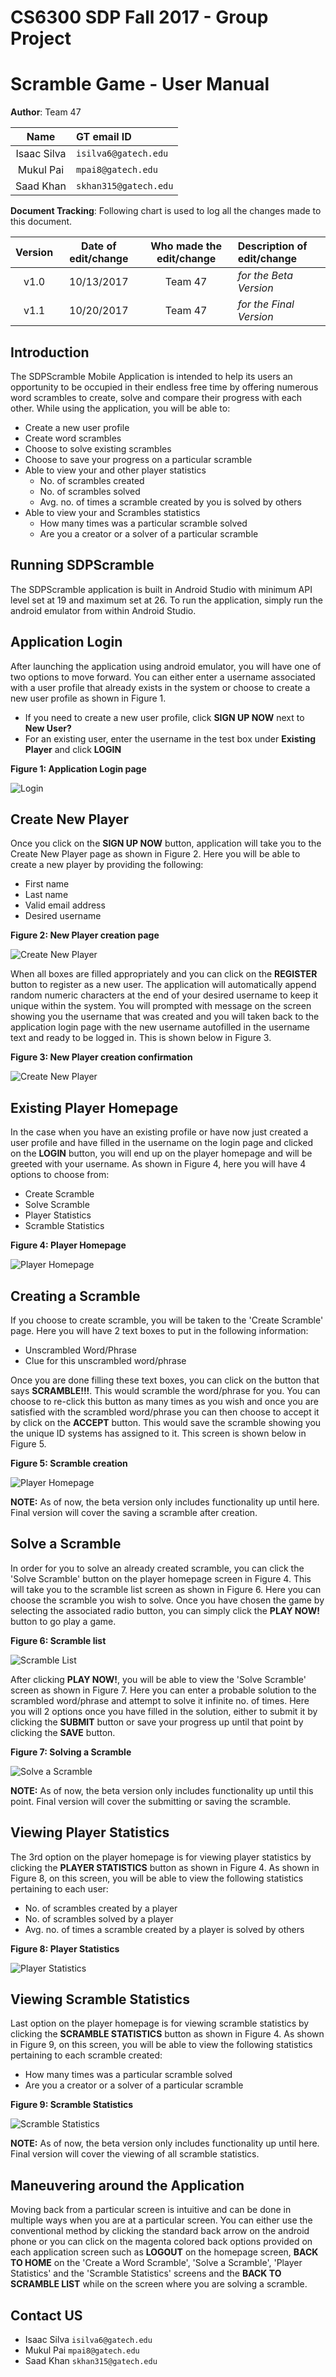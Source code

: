 # CS6300 SDP Fall 2017 - Group Project

# Scramble Game - User Manual

**Author**:  Team 47 

| Name | GT email ID |
| :-----: | :----------------- |
| Isaac Silva | ```isilva6@gatech.edu``` |
| Mukul Pai | ```mpai8@gatech.edu``` |
| Saad Khan | ```skhan315@gatech.edu``` |

**Document Tracking**: Following chart is used to log all the changes made to this document.

| Version | Date of edit/change | Who made the edit/change | Description of edit/change |
| :-----: | :-----------------: | :----------------------: | :------------------------ |
|    v1.0     |    10/13/2017                 |   Team 47                       |           *for the Beta Version*                 |
|    v1.1     |    10/20/2017                 |   Team 47                       |           *for the Final Version*                 |

## Introduction

The SDPScramble Mobile Application is intended to help its users an opportunity to be occupied in their endless free time by offering numerous word scrambles to create, solve and compare their progress with each other. While using the application, you will be able to:

* Create a new user profile
* Create word scrambles
* Choose to solve existing scrambles
* Choose to save your progress on a particular scramble
* Able to view your and other player statistics
  * No. of scrambles created
  * No. of scrambles solved
  * Avg. no. of times a scramble created by you is solved by others
* Able to view your and Scrambles statistics
  * How many times was a particular scramble solved
  * Are you a creator or a solver of a particular scramble

## Running SDPScramble

The SDPScramble application is built in Android Studio with minimum API level set at 19 and maximum set at 26. To run the application, simply run the android emulator from within Android Studio.

## Application Login

After launching the application using android emulator, you will have one of two options to move forward. You can either enter a username associated with a user profile that already exists in the system or choose to create a new user profile as shown in Figure 1.

* If you need to create a new user profile, click **SIGN UP NOW** next to **New User?**
* For an existing user, enter the username in the test box under **Existing Player** and click **LOGIN**

**Figure 1: Application Login page**

![Login](images/Figure1.png)

## Create New Player

Once you click on the **SIGN UP NOW** button, application will take you to the Create New Player page as shown in Figure 2. Here you will be able to create a new player by providing the following:

* First name
* Last name
* Valid email address
* Desired username

**Figure 2: New Player creation page**

![Create New Player](images/Figure2.png)

When all boxes are filled appropriately and you can click on the **REGISTER** button to register as a new user. The application will automatically append random numeric characters at the end of your desired username to keep it unique within the system. You will prompted with message on the screen showing you the username that was created and you will taken back to the application login page with the new username autofilled in the username text and ready to be logged in. This is shown below in Figure 3. 

**Figure 3: New Player creation confirmation**

![Create New Player](images/Figure3.png)

## Existing Player Homepage

In the case when you have an existing profile or have now just created a user profile and have filled in the username on the login page and clicked on the **LOGIN** button, you will end up on the player homepage and will be greeted with your username. As shown in Figure 4, here you will have 4 options to choose from:

* Create Scramble
* Solve Scramble
* Player Statistics
* Scramble Statistics

**Figure 4: Player Homepage**

![Player Homepage](images/Figure4.png)

## Creating a  Scramble

If you choose to create scramble, you will be taken to the 'Create Scramble' page. Here you will have 2 text boxes to put in the following information:

* Unscrambled Word/Phrase
* Clue for this unscrambled word/phrase

Once you are done filling these text boxes, you can click on the button that says **SCRAMBLE!!!**. This would scramble the word/phrase for you. You can choose to re-click this button as many times as you wish and once you are satisfied with the scrambled word/phrase you can then choose to accept it by click on the **ACCEPT** button. This would save the scramble showing you the unique ID systems has assigned to it. This screen is shown below in Figure 5.

**Figure 5: Scramble creation**

![Player Homepage](images/Figure5.png)

**NOTE:** As of now, the beta version only includes functionality up until here. Final version will cover the saving a scramble after creation.

## Solve a Scramble

In order for you to solve an already created scramble, you can click the 'Solve Scramble' button on the player homepage screen in Figure 4. This will take you to the scramble list screen as shown in Figure 6. Here you can choose the scramble you wish to solve. Once you have chosen the game by selecting the associated radio button, you can simply click the **PLAY NOW!** button to go play a game.

**Figure 6: Scramble list**

![Scramble List](images/Figure6.png)

After clicking **PLAY NOW!**, you will be able to view the 'Solve Scramble' screen as shown in Figure 7. Here you can enter a probable solution to the scrambled word/phrase and attempt to solve it infinite no. of times. Here you will 2 options once you have filled in the solution, either to submit it by clicking the **SUBMIT** button or save your progress up until that point by clicking the **SAVE** button.

**Figure 7: Solving a Scramble**

![Solve a Scramble](images/Figure17.png)

**NOTE:** As of now, the beta version only includes functionality up until this point. Final version will cover the submitting or saving the scramble.

## Viewing Player Statistics 

The 3rd option on the player homepage is for viewing player statistics by clicking the **PLAYER STATISTICS** button as shown in Figure 4. As shown in Figure 8, on this screen, you will be able to view the following statistics pertaining to each user:

* No. of scrambles created by a player
* No. of scrambles solved by a player
* Avg. no. of times a scramble created by a player is solved by others

**Figure 8: Player Statistics**

![Player Statistics](images/Figure8.png)

## Viewing Scramble Statistics

Last option on the player homepage is for viewing scramble statistics by clicking the **SCRAMBLE STATISTICS** button as shown in Figure 4. As shown in Figure 9, on this screen, you will be able to view the following statistics pertaining to each scramble created:

* How many times was a particular scramble solved
* Are you a creator or a solver of a particular scramble

**Figure 9: Scramble Statistics**

![Scramble Statistics](images/Figure9.png)

**NOTE:** As of now, the beta version only includes functionality up until here. Final version will cover the viewing of all scramble statistics.

## Maneuvering around the Application

Moving back from a particular screen is intuitive and can be done in multiple ways when you are at a particular screen. You can either use the conventional method by clicking the standard back arrow on the android phone or you can click on the magenta colored back options provided on each application screen such as **LOGOUT** on the homepage screen, **BACK TO HOME** on the 'Create a Word Scramble', 'Solve a Scramble', 'Player Statistics' and the 'Scramble Statistics' screens and the **BACK TO SCRAMBLE LIST** while on the screen where you are solving a scramble.


## Contact US

* Isaac Silva ```isilva6@gatech.edu``` 
* Mukul Pai ```mpai8@gatech.edu``` 
* Saad Khan ```skhan315@gatech.edu``` 
